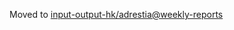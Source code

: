 Moved to [input-output-hk/adrestia@weekly-reports](https://github.com/input-output-hk/adrestia/tree/weekly-reports/2019-05-24)
